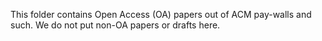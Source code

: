 This folder contains Open Access (OA) papers out of ACM pay-walls and such.
We do not put non-OA papers or drafts here.
